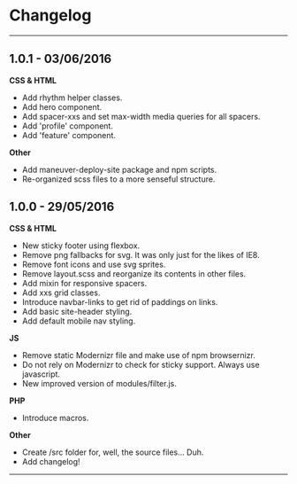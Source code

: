 # Changelog

---

## 1.0.1 - 03/06/2016

**CSS & HTML**
- Add rhythm helper classes.
- Add hero component.
- Add spacer-xxs and set max-width media queries for all spacers.
- Add 'profile' component.
- Add 'feature' component.

**Other**
- Add maneuver-deploy-site package and npm scripts.
- Re-organized scss files to a more senseful structure.

## 1.0.0 - 29/05/2016

**CSS & HTML**
- New sticky footer using flexbox.
- Remove png fallbacks for svg. It was only just for the likes of IE8.
- Remove font icons and use svg sprites.
- Remove layout.scss and reorganize its contents in other files.
- Add mixin for responsive spacers.
- Add xxs grid classes.
- Introduce navbar-links to get rid of paddings on links.
- Add basic site-header styling.
- Add default mobile nav styling.

**JS**
- Remove static Modernizr file and make use of npm browsernizr.
- Do not rely on Modernizr to check for sticky support. Always use javascript.
- New improved version of modules/filter.js.

**PHP**
- Introduce macros.

**Other**
- Create /src folder for, well, the source files... Duh.
- Add changelog!

---
